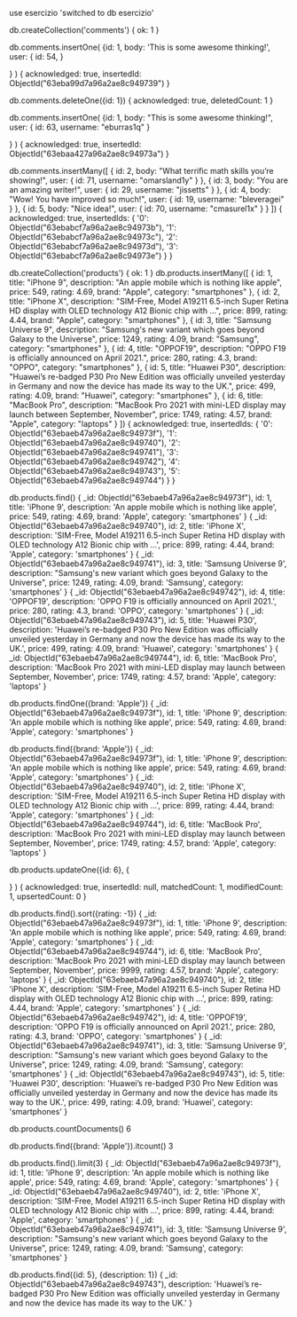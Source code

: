 <!-- CREAZIONE DEL DATABASE: -->

use esercizio
'switched to db esercizio'

<!-- CREAZIONE DELLA COLLEZIONE 'COMMENTS': -->

db.createCollection('comments')
{ ok: 1 }

<!-- INSERIMENTO DI UN RECORD: -->

db.comments.insertOne(
{id: 1,
body: 'This is some awesome thinking!',
user: {
id: 54,
}

}
)
{
acknowledged: true,
insertedId: ObjectId("63eba99d7a96a2ae8c949739")
}

<!-- CANCELLAZIONE DI UN RECORD: -->

db.comments.deleteOne({id: 1})
{
acknowledged: true,
deletedCount: 1
}

<!-- INSERIMENTO DI UN RECORD: -->

db.comments.insertOne(
{id: 1,
body: "This is some awesome thinking!",
user: {
id: 63,
username: "eburras1q"
}

}
)
{
acknowledged: true,
insertedId: ObjectId("63ebaa427a96a2ae8c94973a")
}

<!-- INSERIMENTO DI PIù RECORD: -->

db.comments.insertMany([
{
id: 2,
body: "What terrific math skills you’re showing!",
user: {
id: 71,
username: "omarsland1y"
}
},
{
id: 3,
body: "You are an amazing writer!",
user: {
id: 29,
username: "jissetts"
}
},
{
id: 4,
body: "Wow! You have improved so much!",
user: {
id: 19,
username: "bleveragei"
}
},
{
id: 5,
body: "Nice idea!",
user: {
id: 70,
username: "cmasurel1x"
}
}
])
{
acknowledged: true,
insertedIds: {
'0': ObjectId("63ebabcf7a96a2ae8c94973b"),
'1': ObjectId("63ebabcf7a96a2ae8c94973c"),
'2': ObjectId("63ebabcf7a96a2ae8c94973d"),
'3': ObjectId("63ebabcf7a96a2ae8c94973e")
}
}

<!-- CREAZIONE DELLA COLLEZIONE 'PRODUCTS' -->

db.createCollection('products')
{ ok: 1 }
db.products.insertMany([
{
id: 1,
title: "iPhone 9",
description: "An apple mobile which is nothing like apple",
price: 549,
rating: 4.69,
brand: "Apple",
category: "smartphones"
},
{
id: 2,
title: "iPhone X",
description: "SIM-Free, Model A19211 6.5-inch Super Retina HD display with OLED technology A12 Bionic chip with ...",
price: 899,
rating: 4.44,
brand: "Apple",
category: "smartphones"
},
{
id: 3,
title: "Samsung Universe 9",
description: "Samsung's new variant which goes beyond Galaxy to the Universe",
price: 1249,
rating: 4.09,
brand: "Samsung",
category: "smartphones"
},
{
id: 4,
title: "OPPOF19",
description: "OPPO F19 is officially announced on April 2021.",
price: 280,
rating: 4.3,
brand: "OPPO",
category: "smartphones"
},
{
id: 5,
title: "Huawei P30",
description: "Huawei’s re-badged P30 Pro New Edition was officially unveiled yesterday in Germany and now the device has made its way to the UK.",
price: 499,
rating: 4.09,
brand: "Huawei",
category: "smartphones"
},
{
id: 6,
title: "MacBook Pro",
description: "MacBook Pro 2021 with mini-LED display may launch between September, November",
price: 1749,
rating: 4.57,
brand: "Apple",
category: "laptops"
}
])
{
acknowledged: true,
insertedIds: {
'0': ObjectId("63ebaeb47a96a2ae8c94973f"),
'1': ObjectId("63ebaeb47a96a2ae8c949740"),
'2': ObjectId("63ebaeb47a96a2ae8c949741"),
'3': ObjectId("63ebaeb47a96a2ae8c949742"),
'4': ObjectId("63ebaeb47a96a2ae8c949743"),
'5': ObjectId("63ebaeb47a96a2ae8c949744")
}
}

<!-- RESTITUZIONE DI TUTTI I DATI DELLA COLLECTION 'PRODUCTS': -->

db.products.find()
{
\_id: ObjectId("63ebaeb47a96a2ae8c94973f"),
id: 1,
title: 'iPhone 9',
description: 'An apple mobile which is nothing like apple',
price: 549,
rating: 4.69,
brand: 'Apple',
category: 'smartphones'
}
{
\_id: ObjectId("63ebaeb47a96a2ae8c949740"),
id: 2,
title: 'iPhone X',
description: 'SIM-Free, Model A19211 6.5-inch Super Retina HD display with OLED technology A12 Bionic chip with ...',
price: 899,
rating: 4.44,
brand: 'Apple',
category: 'smartphones'
}
{
\_id: ObjectId("63ebaeb47a96a2ae8c949741"),
id: 3,
title: 'Samsung Universe 9',
description: "Samsung's new variant which goes beyond Galaxy to the Universe",
price: 1249,
rating: 4.09,
brand: 'Samsung',
category: 'smartphones'
}
{
\_id: ObjectId("63ebaeb47a96a2ae8c949742"),
id: 4,
title: 'OPPOF19',
description: 'OPPO F19 is officially announced on April 2021.',
price: 280,
rating: 4.3,
brand: 'OPPO',
category: 'smartphones'
}
{
\_id: ObjectId("63ebaeb47a96a2ae8c949743"),
id: 5,
title: 'Huawei P30',
description: 'Huawei’s re-badged P30 Pro New Edition was officially unveiled yesterday in Germany and now the device has made its way to the UK.',
price: 499,
rating: 4.09,
brand: 'Huawei',
category: 'smartphones'
}
{
\_id: ObjectId("63ebaeb47a96a2ae8c949744"),
id: 6,
title: 'MacBook Pro',
description: 'MacBook Pro 2021 with mini-LED display may launch between September, November',
price: 1749,
rating: 4.57,
brand: 'Apple',
category: 'laptops'
}

<!-- RESTITUZIONE DEL PRIMO RECORD CHE SODDISFA IL CRITERIO SPECIFICATO: -->

db.products.findOne({brand: 'Apple'})
{
\_id: ObjectId("63ebaeb47a96a2ae8c94973f"),
id: 1,
title: 'iPhone 9',
description: 'An apple mobile which is nothing like apple',
price: 549,
rating: 4.69,
brand: 'Apple',
category: 'smartphones'
}

<!-- RESTITUZIONE DI TUTTI I RECORD CHE SODDISFANO IL CRITERIO SPECIFICATO: -->

db.products.find({brand: 'Apple'})
{
\_id: ObjectId("63ebaeb47a96a2ae8c94973f"),
id: 1,
title: 'iPhone 9',
description: 'An apple mobile which is nothing like apple',
price: 549,
rating: 4.69,
brand: 'Apple',
category: 'smartphones'
}
{
\_id: ObjectId("63ebaeb47a96a2ae8c949740"),
id: 2,
title: 'iPhone X',
description: 'SIM-Free, Model A19211 6.5-inch Super Retina HD display with OLED technology A12 Bionic chip with ...',
price: 899,
rating: 4.44,
brand: 'Apple',
category: 'smartphones'
}
{
\_id: ObjectId("63ebaeb47a96a2ae8c949744"),
id: 6,
title: 'MacBook Pro',
description: 'MacBook Pro 2021 with mini-LED display may launch between September, November',
price: 1749,
rating: 4.57,
brand: 'Apple',
category: 'laptops'
}

<!-- MODIFICA DI UN RECORD: -->

db.products.updateOne({id: 6},
{

<!-- $set: {
price: 9999,
} -->

}
)
{
acknowledged: true,
insertedId: null,
matchedCount: 1,
modifiedCount: 1,
upsertedCount: 0
}

<!-- ORDINAMENTO PER RATING DECRESCENTE: -->

db.products.find().sort({rating: -1})
{
\_id: ObjectId("63ebaeb47a96a2ae8c94973f"),
id: 1,
title: 'iPhone 9',
description: 'An apple mobile which is nothing like apple',
price: 549,
rating: 4.69,
brand: 'Apple',
category: 'smartphones'
}
{
\_id: ObjectId("63ebaeb47a96a2ae8c949744"),
id: 6,
title: 'MacBook Pro',
description: 'MacBook Pro 2021 with mini-LED display may launch between September, November',
price: 9999,
rating: 4.57,
brand: 'Apple',
category: 'laptops'
}
{
\_id: ObjectId("63ebaeb47a96a2ae8c949740"),
id: 2,
title: 'iPhone X',
description: 'SIM-Free, Model A19211 6.5-inch Super Retina HD display with OLED technology A12 Bionic chip with ...',
price: 899,
rating: 4.44,
brand: 'Apple',
category: 'smartphones'
}
{
\_id: ObjectId("63ebaeb47a96a2ae8c949742"),
id: 4,
title: 'OPPOF19',
description: 'OPPO F19 is officially announced on April 2021.',
price: 280,
rating: 4.3,
brand: 'OPPO',
category: 'smartphones'
}
{
\_id: ObjectId("63ebaeb47a96a2ae8c949741"),
id: 3,
title: 'Samsung Universe 9',
description: "Samsung's new variant which goes beyond Galaxy to the Universe",
price: 1249,
rating: 4.09,
brand: 'Samsung',
category: 'smartphones'
}
{
\_id: ObjectId("63ebaeb47a96a2ae8c949743"),
id: 5,
title: 'Huawei P30',
description: 'Huawei’s re-badged P30 Pro New Edition was officially unveiled yesterday in Germany and now the device has made its way to the UK.',
price: 499,
rating: 4.09,
brand: 'Huawei',
category: 'smartphones'
}

<!-- CONTEGGIO DI TUTTI I RECORD: -->

db.products.countDocuments()
6

<!-- CONTEGGIO DI TUTTI I RECORD CHE SODDISFANO IL CRITERIO SPECIFICATO: -->

db.products.find({brand: 'Apple'}).itcount()
3

<!-- LIMITAZIONE DEL NUMERO DI RECORD: -->

db.products.find().limit(3)
{
\_id: ObjectId("63ebaeb47a96a2ae8c94973f"),
id: 1,
title: 'iPhone 9',
description: 'An apple mobile which is nothing like apple',
price: 549,
rating: 4.69,
brand: 'Apple',
category: 'smartphones'
}
{
\_id: ObjectId("63ebaeb47a96a2ae8c949740"),
id: 2,
title: 'iPhone X',
description: 'SIM-Free, Model A19211 6.5-inch Super Retina HD display with OLED technology A12 Bionic chip with ...',
price: 899,
rating: 4.44,
brand: 'Apple',
category: 'smartphones'
}
{
\_id: ObjectId("63ebaeb47a96a2ae8c949741"),
id: 3,
title: 'Samsung Universe 9',
description: "Samsung's new variant which goes beyond Galaxy to the Universe",
price: 1249,
rating: 4.09,
brand: 'Samsung',
category: 'smartphones'
}

<!-- RICERCA DI UN DATO E RESTITUZIONE DI UN CAMPO: -->

db.products.find({id: 5}, {description: 1})
{
\_id: ObjectId("63ebaeb47a96a2ae8c949743"),
description: 'Huawei’s re-badged P30 Pro New Edition was officially unveiled yesterday in Germany and now the device has made its way to the UK.'
}
